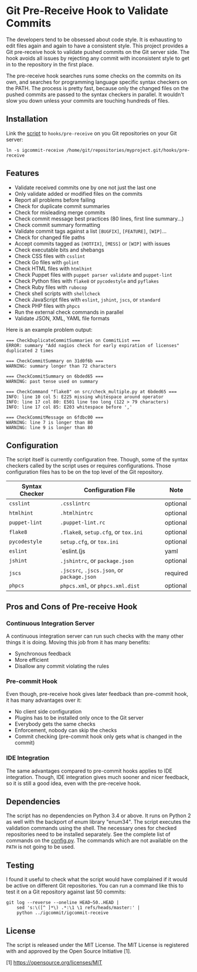 Git Pre-Receive Hook to Validate Commits
========================================

The developers tend to be obsessed about code style.  It is exhausting to edit
files again and again to have a consistent style.  This project provides
a Git pre-receive hook to validate pushed commits on the Git server side.
The hook avoids all issues by rejecting any commit with inconsistent style
to get in to the repository in the first place.

The pre-receive hook searches runs some checks on the commits on its own,
and searches for programming language specific syntax checkers on the PATH.
The process is pretty fast, because  only the changed files on the pushed
commits are passed to the syntax checkers in parallel.  It wouldn't slow you
down unless your commits are touching hundreds of files.

Installation
------------

Link the [script](igcommit-receive) to `hooks/pre-receive` on you Git
repositories on your Git server:

```shell
ln -s igcommit-receive /home/git/repositories/myproject.git/hooks/pre-receive
```

Features
--------

* Validate received commits one by one not just the last one
* Only validate added or modified files on the commits
* Report all problems before failing
* Check for duplicate commit summaries
* Check for misleading merge commits
* Check commit message best practices (80 lines, first line summary...)
* Check commit summary formatting
* Validate commit tags against a list `[BUGFIX]`, `[FEATURE]`, `[WIP]`...
* Check for changed file paths
* Accept commits tagged as `[HOTFIX]`, `[MESS]` or `[WIP]` with issues
* Check executable bits and shebangs
* Check CSS files with `csslint`
* Check Go files with `golint`
* Check HTML files with `htmlhint`
* Check Puppet files with `puppet parser validate` and `puppet-lint`
* Check Python files with `flake8` or `pycodestyle` and `pyflakes`
* Check Ruby files with `rubocop`
* Check shell scripts with `shellcheck`
* Check JavaScript files with `eslint`, `jshint`, `jscs`, or `standard`
* Check PHP files with `phpcs`
* Run the external check commands in parallel
* Validate JSON, XML, YAML file formats

Here is an example problem output:

```
=== CheckDuplicateCommitSummaries on CommitList ===
ERROR: summary "Add nagios check for early expiration of licenses" duplicated 2 times

=== CheckCommitSummary on 31d0f6b ===
WARNING: summary longer than 72 characters

=== CheckCommitSummary on 6bded65 ===
WARNING: past tense used on summary

=== CheckCommand "flake8" on src/check_multiple.py at 6bded65 ===
INFO: line 10 col 5: E225 missing whitespace around operator
INFO: line 17 col 80: E501 line too long (122 > 79 characters)
INFO: line 17 col 85: E203 whitespace before ','

=== CheckCommitMessage on 6fdbc00 ===
WARNING: line 7 is longer than 80
WARNING: line 9 is longer than 80
```

Configuration
-------------

The script itself is currently configuration free.  Though, some of the syntax
checkers called by the script uses or requires configurations.  Those
configuration files has to be on the top level of the Git repository.

| Syntax Checker | Configuration File                               | Note
|----------------|--------------------------------------------------|-----
| `csslint`      | `.csslintrc`                                     | optional
| `htmlhint`     | `.htmlhintrc`                                    | optional
| `puppet-lint`  | `.puppet-lint.rc`                                | optional
| `flake8`       | `.flake8`, `setup.cfg`, or `tox.ini`             | optional
| `pycodestyle`  | `setup.cfg`, or `tox.ini`                        | optional
| `eslint`       | `eslint.(js|yaml|yml|json)`, or `package.json`   | required
| `jshint`       | `.jshintrc`, or `package.json`                   | optional
| `jscs`         | `.jscsrc`, `.jscs.json`, or `package.json`       | required
| `phpcs`        | `phpcs.xml`, or `phpcs.xml.dist`                 | optional

Pros and Cons of Pre-receive Hook
--------------------------------

### Continuous Integration Server

A continuous integration server can run such checks with the many other things
it is doing.  Moving this job from it has many benefits:

* Synchronous feedback
* More efficient
* Disallow any commit violating the rules

### Pre-commit Hook

Even though, pre-receive hook gives later feedback than pre-commit hook, it
has many advantages over it:

* No client side configuration
* Plugins has to be installed only once to the Git server
* Everybody gets the same checks
* Enforcement, nobody can skip the checks
* Commit checking (pre-commit hook only gets what is changed in the commit)

### IDE Integration

The same advantages compared to pre-commit hooks applies to IDE integration.
Though, IDE integration gives much sooner and nicer feedback, so it is
still a good idea, even with the pre-receive hook.

Dependencies
------------

The script has no dependencies on Python 3.4 or above.  It runs on Python 2
as well with the backport of enum library "enum34".  The script executes
the validation commands using the shell.  The necessary ones for checked
repositories need to be installed separately.  See the complete list of
commands on the [config.py](igcommit/config.py).  The commands which are not
available on the `PATH` is not going to be used.

Testing
-------

I found it useful to check what the script would have complained if it would
be active on different Git repositories.  You can run a command like this
to test it on a Git repository against last 50 commits:

```shell
git log --reverse --oneline HEAD~50..HEAD |
    sed 's:\([^ ]*\) .*:\1 \1 refs/heads/master:' |
    python ../igcommit/igcommit-receive
```

License
-------

The script is released under the MIT License.  The MIT License is registered
with and approved by the Open Source Initiative [1].

[1] https://opensource.org/licenses/MIT
